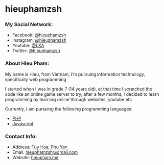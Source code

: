 # hieuphamzsh

### My Social Network:
- Facebook: [@hieuphamzsh](https://facebook.com/hieuphamzsh '')
- Instagram: [@hieuphamzsh](https://instagram.com/hieuphamzsh '')
- Youtube: [@LXA](https://youtube.com/lxavn '')
- Twitter: [@hieuphamzsh](https://twitter.com/hieuphamzsh '')

### About Hieu Pham:
My name is Hieu, from Vietnam, I'm pursuing information technology, specifically web programming

I started when I was in grade 7 (14 years old), at that time I scratched the code like an online game server to try, after a few months, I decided to learn programming by learning online through websites, youtube etc

Currently, I am pursuing the following programming languages:
- [PHP](https://php.net '')
- [Javascript](https://en.wikipedia.org/wiki/JavaScript '')

### Contact Info:
- Address: [Tuy Hoa, Phu Yen](https://www.google.com/maps/place/Tuy+H%C3%B2a,+Ph%C3%BA+Y%C3%AAn+Province,+Vietnam/@13.0937498,109.1957309,12z/data=!3m1!4b1!4m5!3m4!1s0x316fec19262064ff:0xaf2350f50bfad38c!8m2!3d13.1057062!4d109.295048 '')
- Email: hieuphamzsh@gmail.com
- Website: [hieupham.me](https://hieupham.me '')
